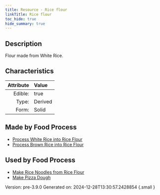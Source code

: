 ```yaml
---
title: Resource - Rice flour
linkTitle: Rice flour
toc_hide: true
hide_summary: true
---
```


## Description
Flour made from White Rice. 

## Characteristics

| Attribute      | Value |
|--------:|:------|
|Edible:|true|
|Type:|Derived|
|Form:|Solid|
 



## Made by Food Process

- [Process White Rice into Rice Flour](/docs/definitions/food/process-white-rice-into-rice-flour)
- [Process Brown Rice into Rice Flour](/docs/definitions/food/process-brown-rice-into-rice-flour)

    
## Used by Food Process

- [Make Rice Noodles from Rice Flour](/docs/definitions/food/make-rice-noodles-from-rice-flour)
- [Make Pizza Dough](/docs/definitions/food/make-pizza-dough)


Version: pre-3.9.0 Generated on: 2024-12-28T13:30:57.2428854
{.small }
